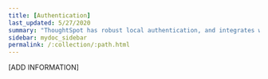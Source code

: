```yaml
---
title: [Authentication]
last_updated: 5/27/2020
summary: "ThoughtSpot has robust local authentication, and integrates with SAML."
sidebar: mydoc_sidebar
permalink: /:collection/:path.html
---
```



[ADD INFORMATION]

